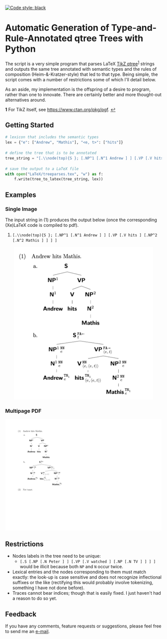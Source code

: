 [![Code style: black](https://img.shields.io/badge/code%20style-black-000000.svg)](https://github.com/psf/black)

# Automatic Generation of Type-and-Rule-Annotated qtree Trees with Python

The script is a very simple program that parses LaTeX [TikZ qtree](https://ctan.org/pkg/tikz-qtree?lang=en)<sup id="a1">[1](#f1)</sup> strings and outputs the same tree annotated with semantic types and the rules of composition (Heim-&-Kratzer-style) that led to that type. Being simple, the script comes with a number of restrictions some of which I'll detail below. 

As an aside, my implementation is the offspring of a desire to program, rather than one to innovate. There are certainly better and more thought-out alternatives around.

<b id="f1">1</b> For TikZ itself, see https://www.ctan.org/pkg/pgf. [↩](#a1)

## Getting Started

```python
# lexicon that includes the semantic types
lex = {"e": ["Andrew", "Mathis"], "<e, t>": ["hits"]}

# define the tree that is to be annotated
tree_string = "[.\\node(top){S }; [.NP^1 [.N^1 Andrew ] ] [.VP [.V hits ] [.NP^2 [.N^2 Mathis ] ] ] ]"

# save the output to a LaTeX file
with open("LaTeX/treeparses.tex", "w") as f:
    f.write(tree_to_latex(tree_string, lex))
```

## Examples

### Single Image

The input string in (1) produces the output below (once the corresponding (Xe)LaTeX code is compiled to pdf).

1. `[.\\node(top){S }; [.NP^1 [.N^1 Andrew ] ] [.VP [.V hits ] [.NP^2 [.N^2 Mathis ] ] ] ]`

<p align="center">
<img src="https://github.com/mkthalmann/rule-and-type-parse/blob/master/media/sample.jpg" width="448" height="490">
</p>

### Multipage PDF

<p align="center">
<img src="https://github.com/mkthalmann/rule-and-type-parse/blob/master/media/semtree.gif" width="800">
</p>

## Restrictions

* Nodes labels in the tree need to be unique:
  * `[.S [.NP [.N Peter ] ] [.VP [.V watched ] [.NP [.N TV ] ] ] ]` would be illicit because both `NP` and `N` occur twice.
* Lexical entries and the nodes corresponding to them must match exactly: the look-up is case sensitive and does not recognize inflectional suffixes or the like (rectifying this would probably involve tokenizing, something I have not done before).
* Traces cannot bear indices; though that is easily fixed. I just haven't had a reason to do so yet.

## Feedback

If you have any comments, feature requests or suggestions, please feel free to send me an [e-mail](mailto:maik.thalmann@gmail.com?subject=[GitHub]%20SemTrees).